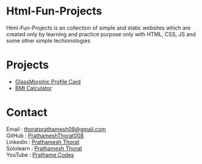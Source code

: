# Html-Fun-Projects

Html-Fun-Projects is an collection of simple and static websites which are created only by learning and practice purpose only with HTML, CSS, JS and some other simple techionologies

# Projects

- [GlassMorphic Profile Card](https://github.com/PrathameshThorat008/Html-Fun-Projects/tree/main/Profile%20Card)
- [BMI Calculator](https://github.com/PrathameshThorat008/Html-Fun-Projects/tree/main/BMI%20Calculator)

# Contact

Email : thoratprathamesh08@gmail.com <br />
GitHub : [PrathameshThorat008](https://github.com/PrathameshThorat008) <br />
Linkedin : [Prathamesh Thorat](https://www.linkedin.com/in/prathamesh-thorat-831b98224/) <br />
Sololearn : [Prathamesh Thorat](https://www.sololearn.com/profile/23789199) <br />
YouTube : [Prathame Codes](https://www.youtube.com/channel/UCWurZVa5Gt1ME_kYXEqkrcw) <br />
